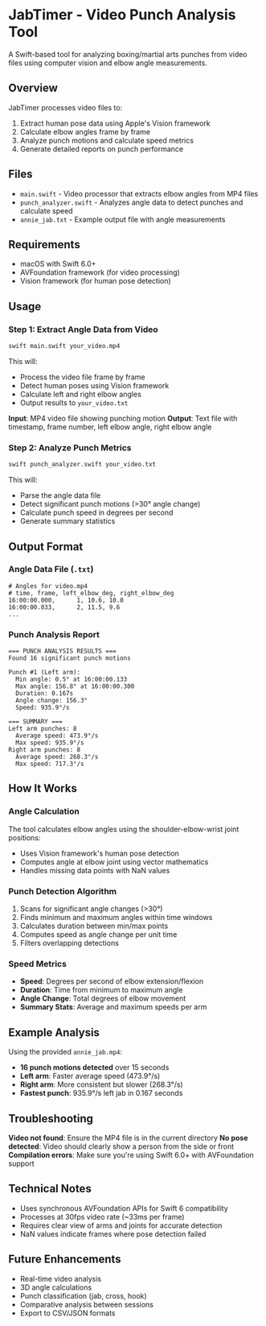 # JabTimer - Video Punch Analysis Tool

A Swift-based tool for analyzing boxing/martial arts punches from video files using computer vision and elbow angle measurements.

## Overview

JabTimer processes video files to:
1. Extract human pose data using Apple's Vision framework
2. Calculate elbow angles frame by frame  
3. Analyze punch motions and calculate speed metrics
4. Generate detailed reports on punch performance

## Files

- `main.swift` - Video processor that extracts elbow angles from MP4 files
- `punch_analyzer.swift` - Analyzes angle data to detect punches and calculate speed
- `annie_jab.txt` - Example output file with angle measurements

## Requirements

- macOS with Swift 6.0+
- AVFoundation framework (for video processing)
- Vision framework (for human pose detection)

## Usage

### Step 1: Extract Angle Data from Video

```bash
swift main.swift your_video.mp4
```

This will:
- Process the video file frame by frame
- Detect human poses using Vision framework
- Calculate left and right elbow angles
- Output results to `your_video.txt`

**Input**: MP4 video file showing punching motion
**Output**: Text file with timestamp, frame number, left elbow angle, right elbow angle

### Step 2: Analyze Punch Metrics

```bash
swift punch_analyzer.swift your_video.txt
```

This will:
- Parse the angle data file
- Detect significant punch motions (>30° angle change)
- Calculate punch speed in degrees per second
- Generate summary statistics

## Output Format

### Angle Data File (`.txt`)
```
# Angles for video.mp4
# time, frame, left_elbow_deg, right_elbow_deg
16:00:00.000,      1, 10.6, 10.0
16:00:00.033,      2, 11.5, 9.6
...
```

### Punch Analysis Report
```
=== PUNCH ANALYSIS RESULTS ===
Found 16 significant punch motions

Punch #1 (Left arm):
  Min angle: 0.5° at 16:00:00.133
  Max angle: 156.8° at 16:00:00.300
  Duration: 0.167s
  Angle change: 156.3°
  Speed: 935.9°/s

=== SUMMARY ===
Left arm punches: 8
  Average speed: 473.9°/s
  Max speed: 935.9°/s
Right arm punches: 8
  Average speed: 268.3°/s
  Max speed: 717.3°/s
```

## How It Works

### Angle Calculation
The tool calculates elbow angles using the shoulder-elbow-wrist joint positions:
- Uses Vision framework's human pose detection
- Computes angle at elbow joint using vector mathematics
- Handles missing data points with NaN values

### Punch Detection Algorithm
1. Scans for significant angle changes (>30°)
2. Finds minimum and maximum angles within time windows
3. Calculates duration between min/max points
4. Computes speed as angle change per unit time
5. Filters overlapping detections

### Speed Metrics
- **Speed**: Degrees per second of elbow extension/flexion
- **Duration**: Time from minimum to maximum angle
- **Angle Change**: Total degrees of elbow movement
- **Summary Stats**: Average and maximum speeds per arm

## Example Analysis

Using the provided `annie_jab.mp4`:
- **16 punch motions detected** over 15 seconds
- **Left arm**: Faster average speed (473.9°/s)
- **Right arm**: More consistent but slower (268.3°/s)
- **Fastest punch**: 935.9°/s left jab in 0.167 seconds

## Troubleshooting

**Video not found**: Ensure the MP4 file is in the current directory
**No pose detected**: Video should clearly show a person from the side or front
**Compilation errors**: Make sure you're using Swift 6.0+ with AVFoundation support

## Technical Notes

- Uses synchronous AVFoundation APIs for Swift 6 compatibility
- Processes at 30fps video rate (~33ms per frame)
- Requires clear view of arms and joints for accurate detection
- NaN values indicate frames where pose detection failed

## Future Enhancements

- Real-time video analysis
- 3D angle calculations
- Punch classification (jab, cross, hook)
- Comparative analysis between sessions
- Export to CSV/JSON formats